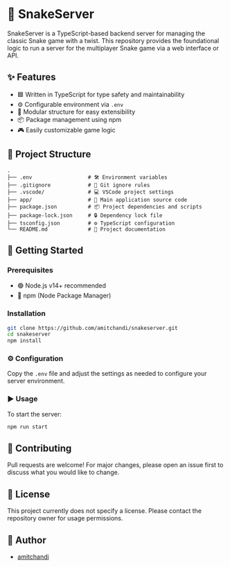 
# 🐍 SnakeServer

SnakeServer is a TypeScript-based backend server for managing the classic Snake game with a twist. This repository provides the foundational logic to run a server for the multiplayer Snake game via a web interface or API.

## ✨ Features

- 🟦 Written in TypeScript for type safety and maintainability
- ⚙️ Configurable environment via `.env`
- 🧩 Modular structure for easy extensibility
- 📦 Package management using npm
- 🎮 Easily customizable game logic

## 📁 Project Structure

```
.
├── .env                  # 🛠️ Environment variables
├── .gitignore            # 📄 Git ignore rules
├── .vscode/              # 💻 VSCode project settings
├── app/                  # 🐍 Main application source code
├── package.json          # 📦 Project dependencies and scripts
├── package-lock.json     # 🔒 Dependency lock file
├── tsconfig.json         # ⚙️ TypeScript configuration
└── README.md             # 📝 Project documentation
```

## 🚀 Getting Started

### Prerequisites

- 🟢 Node.js v14+ recommended
- 🔵 npm (Node Package Manager)

### Installation

```bash
git clone https://github.com/amitchandi/snakeserver.git
cd snakeserver
npm install
```

### ⚙️ Configuration

Copy the `.env` file and adjust the settings as needed to configure your server environment.

### ▶️ Usage

To start the server:

```bash
npm run start
```

## 🤝 Contributing

Pull requests are welcome! For major changes, please open an issue first to discuss what you would like to change.

## 📄 License

This project currently does not specify a license. Please contact the repository owner for usage permissions.

## 👤 Author

- [amitchandi](https://github.com/amitchandi)
<!--stackedit_data:
eyJoaXN0b3J5IjpbMTYwODU0ODMwNCwtNzk3NTQ0NTkxLDE5MT
k2Mjk4NTYsLTExMjUyMTczMDZdfQ==
-->